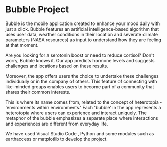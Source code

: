 # Bubble Project

Bubble is the mobile application created to enhance your mood daily with just a click. Bubble features an artificial intelligence-based algorithm that uses user data, weather conditions in their location and severate climate parameters (NASA resources) as input to understand how they are feeling at that moment.

Are you looking for a serotonin boost or need to reduce cortisol? Don't worry, Bubble knows it. Our app predicts hormone levels and suggests challenges and locations based on these results.

Moreover, the app offers users the choice to undertake these challenges individually or in the company of others. This feature of connecting with like-minded groups enables users to become part of a community that shares their common interests.

This is where its name comes from, related to the concept of heterotopia - 'environments within environments.' Each 'bubble' in the app represents a heterotopia where users can experience and interact uniquely. The metaphor of the bubble emphasizes a separate place where interactions and experiences are different from everyday life.

We have used Visual Studio Code , Python and some modules such as earthaccess or matplotlib to develop the project.

